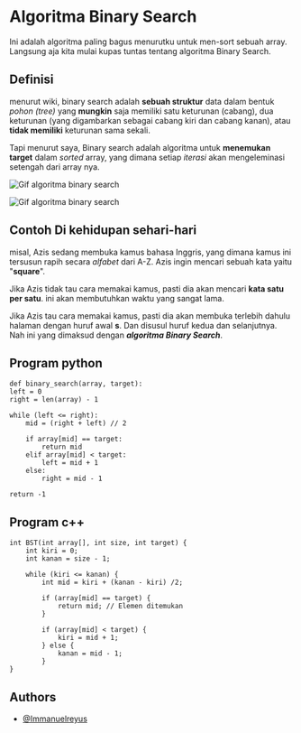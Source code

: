 
# Algoritma Binary Search


Ini adalah algoritma paling bagus menurutku untuk men-sort sebuah array. Langsung aja kita mulai kupas tuntas tentang algoritma Binary Search.
## Definisi
menurut wiki, binary search adalah **sebuah struktur** data dalam bentuk *pohon (tree)* yang **mungkin** saja memiliki satu keturunan (cabang), dua keturunan (yang digambarkan sebagai cabang kiri dan cabang kanan), atau **tidak memiliki** keturunan sama sekali.

Tapi menurut saya, Binary search adalah algoritma untuk **menemukan target** dalam *sorted* array, yang dimana setiap *iterasi* akan mengeleminasi setengah dari array nya.

![Gif algoritma binary search](https://www.mathwarehouse.com/programming/images/binary-search-tree/optimal-binary-search-tree-from-sorted-array.gif)

![Gif algoritma binary search](https://www.mathwarehouse.com/programming/images/binary-search-tree/binary-search-tree-insertion-animation.gif)
## Contoh Di kehidupan sehari-hari

misal, Azis sedang membuka kamus bahasa Inggris, yang dimana kamus ini tersusun rapih secara *alfabet* dari A-Z. Azis ingin mencari sebuah kata yaitu "**square**".

Jika Azis tidak tau cara memakai kamus, pasti dia akan mencari **kata satu per satu**. ini akan membutuhkan waktu yang sangat lama.

Jika Azis tau cara memakai kamus, pasti dia akan membuka terlebih dahulu halaman dengan huruf awal **s**. Dan disusul huruf kedua dan selanjutnya. Nah ini yang dimaksud dengan ***algoritma Binary Search***.
## Program python

    def binary_search(array, target):
    left = 0
    right = len(array) - 1

    while (left <= right):
        mid = (right + left) // 2

        if array[mid] == target:
            return mid
        elif array[mid] < target: 
            left = mid + 1
        else:
            right = mid - 1

    return -1

## Program c++

    int BST(int array[], int size, int target) {
        int kiri = 0;
        int kanan = size - 1;
        
        while (kiri <= kanan) {
            int mid = kiri + (kanan - kiri) /2;
            
            if (array[mid] == target) {
                return mid; // Elemen ditemukan
            }
            
            if (array[mid] < target) {
                kiri = mid + 1; 
            } else {
                kanan = mid - 1;
            }
    }
    

## Authors

- [@Immanuelreyus](https://github.com/Immanuelsinagae)

